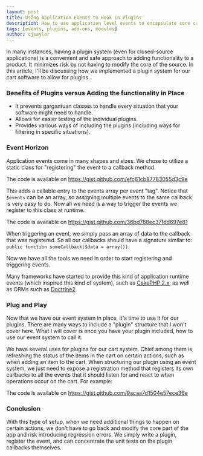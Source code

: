 ```yaml
---
layout: post
title: Using Application Events to Hook in Plugins 
description: How to use application level events to encapsulate core code from add-on code. 
tags: [events, plugins, add-ons, modules]
author: cjsaylor
---
```


In many instances, having a plugin system (even for closed-source applications) is a convenient and safe approach to adding functionality to a product.  It minimizes risk by not having to modify the core of the source.  In this article, I'll be discussing how we implemented a plugin system for our cart software to allow for plugins.

### Benefits of Plugins versus Adding the functionality in Place

* It prevents gargantuan classes to handle every situation that your software might need to handle.
* Allows for easier testing of the individual plugins.
* Provides various ways of including the plugins (including ways for filtering in specific situations).

### Event Horizon

Application events come in many shapes and sizes.  We chose to utilize a static class for "registering" the event to a callback method.

<script src="https://gist.github.com/efc61cb87783055d3c9e.js"> </script>
<noscript><p>The code is available on <a href="https://gist.github.com/efc61cb87783055d3c9e">https://gist.github.com/efc61cb87783055d3c9e</a></p></noscript>

This adds a callable entry to the events array per event "tag".  Notice that `$events` can be an array, so assigning multiple events to the same callback is very easy to do.  Now all we need is a way to trigger the events we register to this class at runtime.

<script src="https://gist.github.com/36bd768ec37fdd697e81.js"> </script>
<noscript><p>The code is available on <a href="https://gist.github.com/36bd768ec37fdd697e81">https://gist.github.com/36bd768ec37fdd697e81</a></p></noscript>

When triggering an event, we simply pass an array of data to the callback that was registered.  So all our callbacks should have a signature similar to: `public function someCallback($data = array())`.

Now we have all the tools we need in order to start registering and triggering events.

Many frameworks have started to provide this kind of application runtime events (which inspired this kind of system), such as [CakePHP 2.x](http://book.cakephp.org/2.0/en/core-libraries/events.html), as well as ORMs such as [Doctrine2](http://doctrine-orm.readthedocs.org/en/latest/reference/events.html).

### Plug and Play

Now that we have our event system in place, it's time to use it for our plugins.  There are many ways to include a "plugin" structure that I won't cover here.  What I will cover is once you have your plugin included, how to use our event system to call it.

We have several uses for plugins for our cart system. Chief among them is refreshing the status of the items in the cart on certain actions, such as when adding an item to the cart.  When structuring our plugin using an event system, we just need to expose a registration method that registers its own callbacks to all the events that it should listen for and react to when operations occur on the cart.  For example:

<script src="https://gist.github.com/9acaa7d1504e57ece36e.js"> </script>
<noscript><p>The code is available on <a href="https://gist.github.com/9acaa7d1504e57ece36e">https://gist.github.com/9acaa7d1504e57ece36e</a></p></noscript>


### Conclusion

With this type of setup, when we need additional things to happen on certain actions, we don't have to go back and modify the core part of the app and risk introducing regression errors.  We simply write a plugin, register the event, and can concentrate the unit tests on the plugin callbacks themselves.